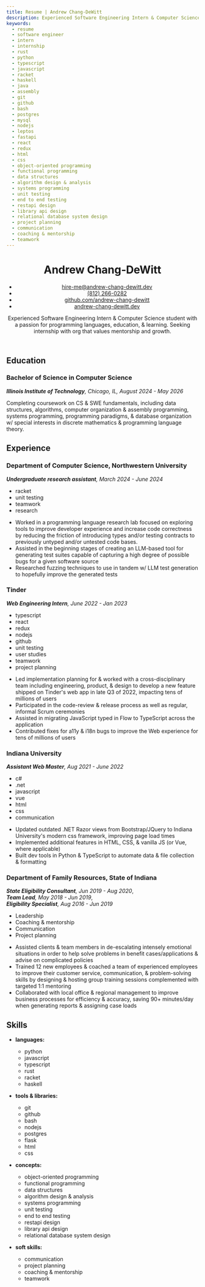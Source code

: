 ```yaml
---
title: Resume | Andrew Chang-DeWitt
description: Experienced Software Engineering Intern & Computer Science student with a passion for mathematics, programming languages, & Rust. Currently seeking an internship for summer 2025.
keywords:
  - resume
  - software engineer
  - intern
  - internship
  - rust
  - python
  - typescript
  - javascript
  - racket
  - haskell
  - java
  - assembly
  - git
  - github
  - bash
  - postgres
  - mysql
  - nodejs
  - leptos
  - fastapi
  - react
  - redux
  - html
  - css
  - object-oriented programming
  - functional programming
  - data structures
  - algorithm design & analysis
  - systems programming
  - unit testing
  - end to end testing
  - restapi design
  - library api design
  - relational database system design
  - project planning
  - communication
  - coaching & mentorship
  - teamwork
---
```


<header>

<!-- NOTE: using U+2011 non breaking hyphen below to discourage wrapping at
     hyphen in Chang-DeWitt. Can also be specified using &#x2011 or &#8209
-->

# Andrew Chang‑DeWitt

<span class="contact-list">

- [hire-me@andrew-chang-dewitt.dev](mailto:hire-me@andrew-chang-dewitt.dev)
- [(812) 266-0282](tel:+01-8122660282)
- [github.com/andrew-chang-dewitt](https://github.com/andrew-chang-dewitt)
- [andrew-chang-dewitt.dev](https://andrew-chang-dewitt.dev)

</span>

Experienced Software Engineering Intern & Computer Science student with a passion for programming languages, education, & learning.
Seeking internship with org that values mentorship and growth.

</header>
<section id="education">

## Education

<section>

### Bachelor of Science in Computer Science

<div>
<div>

_**Illinois Institute of Technology**, Chicago, IL, August 2024 - May 2026_

</div>
<div>

Completing coursework on CS & SWE fundamentals, including data structures, algorithms, computer organization & assembly programming, systems programming, programming paradigms, & database organization w/ special interests in discrete mathematics & programming language theory.

</div>
</div>

</section>
</section>
<section id="experience">

## Experience

<section>

### Department of Computer Science, Northwestern University

<div>
<div>

_**Undergraduate research assistant**, March 2024 - June 2024_

<span class="skills-list">

- racket
- unit testing
- teamwork
- research

</span>
</div>
<div>

- Worked in a programming language research lab focused on exploring tools to improve developer experience and increase code correctness by reducing the friction of introducing types and/or testing contracts to previously untyped and/or untested code bases.
- Assisted in the beginning stages of creating an LLM-based tool for generating test suites capable of capturing a high degree of possible bugs for a given software source
- Researched fuzzing techniques to use in tandem w/ LLM test generation to hopefully improve the generated tests

</div>
</section>
<section>

### Tinder

<div>
<div>

_**Web Engineering Intern**, June 2022 - Jan 2023_

<span class="skills-list">

- typescript
- react
- redux
- nodejs
- github
- unit testing
- user studies
- teamwork
- project planning

</span>
</div>
<div>

- Led implementation planning for & worked with a cross-disciplinary team including engineering, product, & design to develop a new feature shipped on Tinder's web app in late Q3 of 2022, impacting tens of millions of users
- Participated in the code-review &amp; release process as well as regular, informal Scrum ceremonies
- Assisted in migrating JavaScript typed in Flow to TypeScript across the application
- Contributed fixes for a11y & i18n bugs to improve the Web experience for tens of millions of users

</div>
</section>
<section>

### Indiana University

<div>
<div>

_**Assistant Web Master**, Aug 2021 - June 2022_

<span class="skills-list">

- c#
- .net
- javascript
- vue
- html
- css
- communication

</span>
</div>
<div>

- Updated outdated .NET Razor views from Bootstrap/JQuery to Indiana University's modern css framework, improving page load times
- Implemented additional features in HTML, CSS, & vanilla JS (or Vue, where applicable)
- Built dev tools in Python & TypeScript to automate data & file collection & formatting

</div>
</div>
</section>
<!-- NOTE: not sure this should be included...
           pro: it serves great purpose to showcase soft skills, but not much otherwise
           con: it draws attention to me being an atypical student/intern/applicant in a way that may not be seen positively
           -->
<section>

### Department of Family Resources, State of Indiana

<div>
<div>

_**State Eligibility Consultant**, Jun 2019 - Aug 2020_,<br />
_**Team Lead**, May 2018 - Jun 2019_,<br />
_**Eligibility Specialist**, Aug 2016 - Jun 2019_

<span class="skills-list">

- Leadership
- Coaching & mentorship
- Communication
- Project planning

</span>
</div>
<div>

- Assisted clients & team members in de-escalating intensely emotional situations in order to help solve problems in benefit cases/applications & advise on complicated policies
- Trained 12 new employees & coached a team of experienced employees to improve their customer service, communication, & problem-solving skills by designing & hosting group training sessions complemented with targeted 1:1 mentoring
- Collaborated with local office & regional management to improve business processes for efficiency & accuracy, saving 90+ minutes/day when generating reports & assigning case loads

</div>
</section>
<!---->
</section>
<aside id="skills">

## Skills

- **languages:**
  <span class="skills-list">

  - python
  - javascript
  - typescript
  - rust
  - racket
  - haskell

  </span>

- **tools & libraries:**
  <span class="skills-list">

  - git
  - github
  - bash
  - nodejs
  - postgres
  - flask
  - html
  - css

  </span>

- **concepts:**
  <span class="skills-list">

  - object-oriented programming
  - functional programming
  - data structures
  - algorithm design & analysis
  - systems programming
  - unit testing
  - end to end testing
  - restapi design
  - library api design
  - relational database system design

  </span>

- **soft skills:**
  <span class="skills-list">

  - communication
  - project planning
  - coaching & mentorship
  - teamwork

  </span>

</aside>
